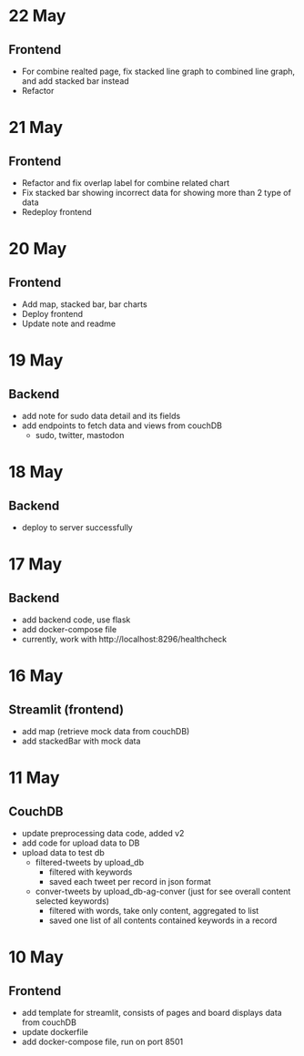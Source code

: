 # 22 May
## Frontend
- For combine realted page, fix stacked line graph to combined line graph, and add stacked bar instead
- Refactor

# 21 May
## Frontend
- Refactor and fix overlap label for combine related chart
- Fix stacked bar showing incorrect data for showing more than 2 type of data
- Redeploy frontend

# 20 May
## Frontend
- Add map, stacked bar, bar charts
- Deploy frontend
- Update note and readme

# 19 May
## Backend
- add note for sudo data detail and its fields
- add endpoints to fetch data and views from couchDB
    - sudo, twitter, mastodon

# 18 May
## Backend
- deploy to server successfully

# 17 May
## Backend
- add backend code, use flask
- add docker-compose file
- currently, work with http://localhost:8296/healthcheck

# 16 May
## Streamlit (frontend)
- add map (retrieve mock data from couchDB)
- add stackedBar with mock data

# 11 May
## CouchDB
- update preprocessing data code, added v2
- add code for upload data to DB
- upload data to test db
    - filtered-tweets by upload_db
        - filtered with keywords
        - saved each tweet per record in json format
    - conver-tweets by upload_db-ag-conver (just for see overall content selected keywords)
        - filtered with words, take only content, aggregated to list
        - saved one list of all contents contained keywords in a record

# 10 May
## Frontend
- add template for streamlit, consists of pages and board displays data from couchDB
- update dockerfile
- add docker-compose file, run on port 8501
